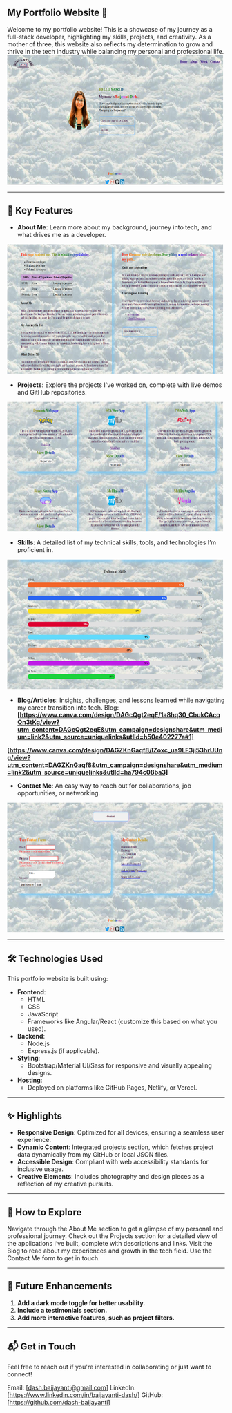 ## My Portfolio Website 🌟

Welcome to my portfolio website! This is a showcase of my journey as a full-stack developer, highlighting my skills, projects, and creativity. As a mother of three, this website also reflects my determination to grow and thrive in the tech industry while balancing my personal and professional life.
<img src="screen/portfolio/home.png" alt="home - Offline Mode" width="500" height="300">

---

## 🌟 Key Features

- **About Me**: Learn more about my background, journey into tech, and what drives me as a developer.
<img src="screen/portfolio/about.png" alt="about - Offline Mode" width="500" height="300">

- **Projects**: Explore the projects I've worked on, complete with live demos and GitHub repositories.
<img src="screen/portfolio/work.png" alt="work - Offline Mode" width="500" height="300">

- **Skills**: A detailed list of my technical skills, tools, and technologies I’m proficient in.
<img src="screen/portfolio/tech.png" alt="tech - Offline Mode" width="500" height="300">

- **Blog/Articles**: Insights, challenges, and lessons learned while navigating my career transition into tech.
Blog: 
**[https://www.canva.com/design/DAGcQgt2eqE/1a8hq30_CbukCAcoQn3tKg/view?utm_content=DAGcQgt2eqE&utm_campaign=designshare&utm_medium=link2&utm_source=uniquelinks&utlId=h50e402277a#1]** 

**[https://www.canva.com/design/DAGZKnGaqf8/IZoxc_ua9LF3ji53hrUUng/view?utm_content=DAGZKnGaqf8&utm_campaign=designshare&utm_medium=link2&utm_source=uniquelinks&utlId=ha794c08ba3]**  

- **Contact Me**: An easy way to reach out for collaborations, job opportunities, or networking.
<img src="screen/portfolio/contact.png" alt="contact - Offline Mode" width="500" height="300">

---

## 🛠️ Technologies Used

This portfolio website is built using:

- **Frontend**: 
    - HTML
    - CSS
    - JavaScript
    - Frameworks like Angular/React (customize this based on what you used).
- **Backend**: 
    - Node.js
    - Express.js (if applicable).
- **Styling**:
    - Bootstrap/Material UI/Sass for responsive and visually appealing designs.
- **Hosting**: 
    - Deployed on platforms like GitHub Pages, Netlify, or Vercel.

---

## ✨ Highlights

- **Responsive Design**: 
Optimized for all devices, ensuring a seamless user experience.
- **Dynamic Content**: 
Integrated projects section, which fetches project data dynamically from my GitHub or local JSON files.
- **Accessible Design**: 
Compliant with web accessibility standards for inclusive usage.
- **Creative Elements**: 
Includes photography and design pieces as a reflection of my creative pursuits.

---

## 💼 How to Explore

Navigate through the About Me section to get a glimpse of my personal and professional journey.
Check out the Projects section for a detailed view of the applications I’ve built, complete with descriptions and links.
Visit the Blog to read about my experiences and growth in the tech field.
Use the Contact Me form to get in touch.

---

## 🚀 Future Enhancements
1. **Add a dark mode toggle for better usability.**
2. **Include a testimonials section.**
3. **Add more interactive features, such as project filters.**

---

## 📬 Get in Touch

Feel free to reach out if you're interested in collaborating or just want to connect!

Email: [dash.baijayanti@gmail.com]
LinkedIn: [https://www.linkedin.com/in/baijayanti-dash/]
GitHub: [https://github.com/dash-baijayanti]

 

